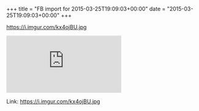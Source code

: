 +++
title = "FB import for 2015-03-25T19:09:03+00:00"
date = "2015-03-25T19:09:03+00:00"
+++

https://i.imgur.com/kx4ojBU.jpg

![Phote](https://external.xx.fbcdn.net/safe_image.php?d=AQCWynRvAr-zSZNp&w=130&h=130&url=https%3A%2F%2Fi.imgur.com%2Fkx4ojBU.jpg&cfs=1&_nc_hash=AQCf4JjGJc1_U9ql)


Link: https://i.imgur.com/kx4ojBU.jpg
